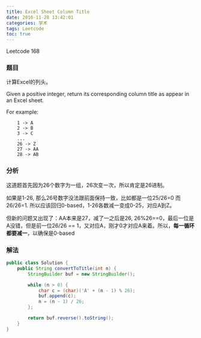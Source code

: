 ```yaml
---
title: Excel Sheet Column Title
date: 2016-11-28 13:42:01
categories: 学术
tags: Leetcode
toc: true
---
```


Leetcode 168

### 题目

计算Excel的列头。

Given a positive integer, return its corresponding column title as appear in an Excel sheet.

For example:

```
    1 -> A
    2 -> B
    3 -> C
    ...
    26 -> Z
    27 -> AA
    28 -> AB 
```

### 分析

这道题首先因为26个数字为一组，26次变一次，所以肯定是26进制。

如果是1-26, 那么26号数字没法跟前面保持一致，比如都是一位25/26=0 而26/26=1. 所以应该回归0-based，1-26各数减一变成0-25，对应A到Z。

但新的问题又出现了：AA本来是27，减了一之后是26, 26%26==0，最后一位是A没错，但是前一位26/26 == 1，又对应A，刚才0才对应A来着。所以，__每一循环都要减一__，以确保是0-based

### 解法

```java
public class Solution {
    public String convertToTitle(int n) {
        StringBuilder buf = new StringBuilder();

        while (n > 0) {
            char c = (char)('A' + (n - 1) % 26);
            buf.append(c);
            n = (n - 1) / 26;
        };

        return buf.reverse().toString();
    }
}
```